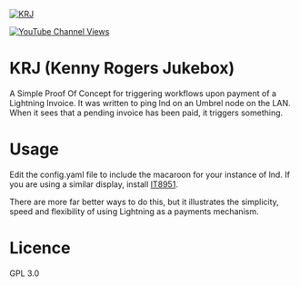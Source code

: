 
[![KRJ](http://img.youtube.com/vi/uhBFoG40qGA/0.jpg)](http://www.youtube.com/watch?v=uhBFoG40qGA "Video Title")

[![YouTube Channel Views](https://img.shields.io/youtube/channel/views/UCz5BOU9J9pB_O0B8-rDjCWQ?label=YouTube&style=social)](https://www.youtube.com/channel/UCz5BOU9J9pB_O0B8-rDjCWQ)

# KRJ (Kenny Rogers Jukebox)

A Simple Proof Of Concept for triggering workflows upon payment of a Lightning Invoice. It was written to ping lnd on an Umbrel node on the LAN. When it sees that a pending invoice has been paid, it triggers something.

# Usage

Edit the config.yaml file to include the macaroon for your instance of lnd. If you are using a similar display, install [IT8951](https://github.com/GregDMeyer/IT8951).

There are more far better ways to do this, but it illustrates the simplicity, speed and flexibility of using Lightning as a payments mechanism.

# Licence

GPL 3.0
